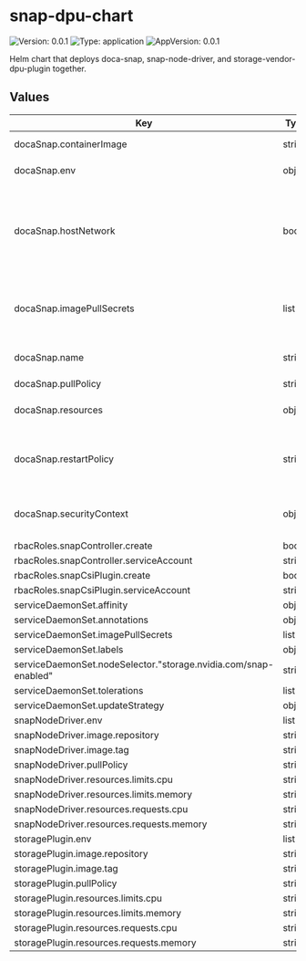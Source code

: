 # snap-dpu-chart

![Version: 0.0.1](https://img.shields.io/badge/Version-0.0.1-informational?style=flat-square) ![Type: application](https://img.shields.io/badge/Type-application-informational?style=flat-square) ![AppVersion: 0.0.1](https://img.shields.io/badge/AppVersion-0.0.1-informational?style=flat-square)

Helm chart that deploys doca-snap, snap-node-driver, and storage-vendor-dpu-plugin together.

## Values

| Key | Type | Default | Description |
|-----|------|---------|-------------|
| docaSnap.containerImage | string | `"nvcr.io/nvstaging/doca/doca_snap:4.5.0-6-doca2.9.0"` | Container image |
| docaSnap.env | object | `{"APP_ARGS":"","SNAP_RPC_INIT_CONF":"","SPDK_RPC_INIT_CONF":"","SPDK_RPC_INIT_CONF_JSON":"","SPDK_XLIO_PATH":""}` | Environment variables |
| docaSnap.hostNetwork | bool | `true` | Use the host network (often true for low-level DPU or system tasks) |
| docaSnap.imagePullSecrets | list | `[]` | Image pull secrets (if pulling from a private registry) |
| docaSnap.name | string | `"doca-snap"` | DaemonSet name used in metadata.  |
| docaSnap.pullPolicy | string | `"IfNotPresent"` |  |
| docaSnap.resources | object | `{"limits":{"cpu":"16","hugepages-2Mi":"4Gi","memory":"4Gi"},"requests":{"cpu":"8","hugepages-2Mi":"4Gi","memory":"2Gi"}}` | Resource requests and limits |
| docaSnap.restartPolicy | string | `"Always"` | Restart policy for the DaemonSet pods |
| docaSnap.securityContext | object | `{"capabilities":{"add":["IPC_LOCK","SYS_RAWIO","SYS_NICE"]},"privileged":true}` | Security context for the container |
| rbacRoles.snapController.create | bool | `true` |  |
| rbacRoles.snapController.serviceAccount | string | `"snap-controller-sa"` |  |
| rbacRoles.snapCsiPlugin.create | bool | `true` |  |
| rbacRoles.snapCsiPlugin.serviceAccount | string | `"snap-csi-plugin-sa"` |  |
| serviceDaemonSet.affinity | object | `{}` |  |
| serviceDaemonSet.annotations | object | `{}` |  |
| serviceDaemonSet.imagePullSecrets | list | `[]` |  |
| serviceDaemonSet.labels | object | `{}` |  |
| serviceDaemonSet.nodeSelector."storage.nvidia.com/snap-enabled" | string | `"true"` |  |
| serviceDaemonSet.tolerations | list | `[]` |  |
| serviceDaemonSet.updateStrategy | object | `{}` |  |
| snapNodeDriver.env | list | `[]` |  |
| snapNodeDriver.image.repository | string | `"example.com/snap-node-driver"` |  |
| snapNodeDriver.image.tag | string | `""` |  |
| snapNodeDriver.pullPolicy | string | `"IfNotPresent"` |  |
| snapNodeDriver.resources.limits.cpu | string | `"200m"` |  |
| snapNodeDriver.resources.limits.memory | string | `"256Mi"` |  |
| snapNodeDriver.resources.requests.cpu | string | `"50m"` |  |
| snapNodeDriver.resources.requests.memory | string | `"128Mi"` |  |
| storagePlugin.env | list | `[]` |  |
| storagePlugin.image.repository | string | `"example.com/storage-vendor-dpu-plugin"` |  |
| storagePlugin.image.tag | string | `""` |  |
| storagePlugin.pullPolicy | string | `"IfNotPresent"` |  |
| storagePlugin.resources.limits.cpu | string | `"200m"` |  |
| storagePlugin.resources.limits.memory | string | `"256Mi"` |  |
| storagePlugin.resources.requests.cpu | string | `"50m"` |  |
| storagePlugin.resources.requests.memory | string | `"128Mi"` |  |

